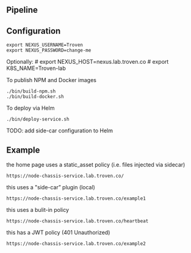 Pipeline
--------

Configuration
-------------
    export NEXUS_USERNAME=Troven
    export NEXUS_PASSWORD=change-me

Optionally:
    # export NEXUS_HOST=nexus.lab.troven.co
    # export K8S_NAME=Troven-lab

To publish NPM and Docker images

    ./bin/build-npm.sh
    ./bin/build-docker.sh

To deploy via Helm

    ./bin/deploy-service.sh

TODO: add side-car configuration to Helm

Example
-------

the home page uses a static_asset policy (i.e. files injected via sidecar)

	https://node-chassis-service.lab.troven.co/

this uses a "side-car” plugin (local)

	https://node-chassis-service.lab.troven.co/example1

this uses a bulit-in policy

	https://node-chassis-service.lab.troven.co/heartbeat

this has a JWT policy (401 Unauthorized)

	https://node-chassis-service.lab.troven.co/example2

